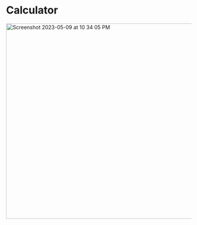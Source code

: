 # Calculator
<img width="532" alt="Screenshot 2023-05-09 at 10 34 05 PM" src="https://github.com/VictoriaAPineda/Calculator/assets/108495349/edc74b9b-3448-42e7-b153-da2641aa894b">
